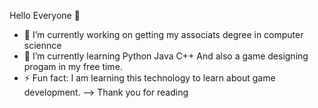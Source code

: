 Hello Everyone 👋


- 🔭 I’m currently working on getting my associats degree in computer sciennce
- 🌱 I’m currently learning 
Python
Java
C++
And also a game designing progam in my free time.
- ⚡ Fun fact: I am learning this technology to learn about game development.
-->
Thank you for reading

